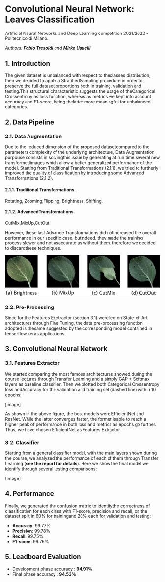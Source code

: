 # Convolutional Neural Network: Leaves Classification
Artificial Neural Networks and Deep Learning competition 2021/2022 - Politecnico di Milano.

*Authors: **Fabio Tresoldi** and **Mirko Usuelli***

## 1. Introduction
The  given  dataset  is  unbalanced  with  respect  to  theclasses  distribution,  then  we  decided  to  apply  a  StratifiedSampling  procedure  in  order  to  preserve  the  full  dataset proportions both in training, validation and testing.This  structural  characteristic  suggests  the  usage  of  theCategorical Crossentropy as loss function, whereas as metrics we kept into account accuracy and F1-score, being thelatter more meaningful for unbalanced categories.

## 2. Data Pipeline
### 2.1.  Data  Augmentation
Due  to  the  reduced  dimension  of  the  proposed  datasetcompared to the parameters complexity of the underlying architecture, Data Augmentation purpouse consists in solvingthis issue by generating at run time several new transformedimages which allow a better generalized performance of the model.
Starting  from  Traditional  Transformations  (2.1.1),  we  tried to furtherly improved the quality of classification by introducing some Advanced Transformations (2.1.2).

#### 2.1.1.  Traditional  Transformations.
Rotating,  Zooming,Flipping, Brightness, Shifting.

#### 2.1.2.  AdvancedTransformations.
CutMix,MixUp,CutOut.

However,  these  last  Advance  Transformations  did  notincreased  the  overall  performance  in  our  specific  case,  butindeed,  they  made  the  training  process  slower  and  not  asaccurate  as  without  them,  therefore  we  decided  to  discardthese techniques.

![image](/img/leaves.jpg)

### 2.2.  Pre-Processing
Since   for   the   Features   Exctractor   (section   3.1)   werelied   on   State-of-Art   architectures   through   Fine   Tuning,   the   data   pre-processing   function   adopted   is   thesame  suggested  by  the  corresponding  model  contained  in tensorflow.keras.applications.


## 3.  Convolutional  Neural  Network
### 3.1.  Features  Extractor
We  started  comparing  the  most  famous  architectures showed during the course lectures through Transfer Learning and  a  simply  GAP  +  Softmax  layers  as  baseline  classifier. Then  we  plotted  both  Categorical  Crossentropy  loss  andAccuracy  for  the  validation  and  training  set  (dashed line) within 10 epochs:

[image]

As shown in the above figure, the best models were EfficientNet and ResNet. While the latter converges faster, the former isable  to  reach  a  higher  peak  of  performance  in  both  loss and  metrics  as  epochs  go  further.  Thus,  we  have  chosen EfficientNet as Features Extractor.


### 3.2. Classifier
Starting  from a  general  classifier  model,  with the  main layers  shown  during  the  course,  we  analyzed  the  performance of each of them through Transfer Learning (**see the report for details**).
Here we show the final model we identify through several testing comparisons:

[image]

## 4. Performance
Finally,  we  generated  the  confusion  matrix  to  identifythe correctness of classification for each class with F1-score, precision and recall, on the dataset split in 60% for trainingand 20% each for validation and testing:
- **Accuracy**: 99.77%
- **Precision**: 99.78%
- **Recall**: 99.75%
- **F1-score**: 99.76%

## 5. Leadboard Evaluation
- Development phase accuracy : **94.91%**
- Final phase accuracy : **94.53%**
